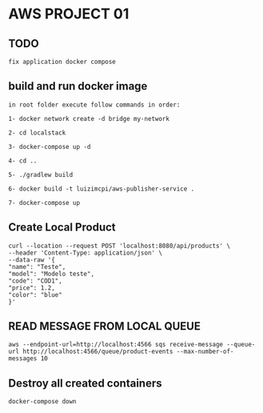 # AWS PROJECT 01

## TODO
```
fix application docker compose
```

## build and run docker image 
```
in root folder execute follow commands in order:

1- docker network create -d bridge my-network

2- cd localstack 

3- docker-compose up -d

4- cd ..

5- ./gradlew build 

6- docker build -t luizimcpi/aws-publisher-service .

7- docker-compose up
```

## Create Local Product

```
curl --location --request POST 'localhost:8080/api/products' \
--header 'Content-Type: application/json' \
--data-raw '{
"name": "Teste",
"model": "Modelo teste",
"code": "COD1",
"price": 1.2,
"color": "blue"
}'
```

## READ MESSAGE FROM LOCAL QUEUE
```
aws --endpoint-url=http://localhost:4566 sqs receive-message --queue-url http://localhost:4566/queue/product-events --max-number-of-messages 10
```

## Destroy all created containers
```
docker-compose down
```

